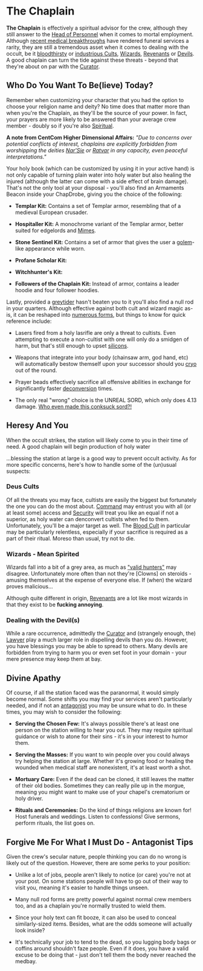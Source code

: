 The Chaplain
===

**The Chaplain** is effectively a spiritual advisor for the crew, although they still answer to the [Head of Personnel]() when it comes to mortal employment. Although [recent medical breakthroughs]() have rendered funeral services a rarity, they are still a tremendous asset when it comes to dealing with the occult, be it [bloodthirsty]() or [industrious Cults](), [Wizards](), [Revenants]() or [Devils](). A good chaplain can turn the tide against these threats - beyond that they're about on par with the [Curator]().

## Who Do You Want To Be(lieve) Today?
Remember when customizing your character that you had the option to choose your religion name and deity? No time does that matter more than when you're the Chaplain, as they'll be the source of your power. In fact, your prayers are more likely to be answered than your average crew member - doubly so if you're also [Spiritual]().

**A note from CentCom Higher Dimensional Affairs:** _"Due to concerns over potential conflicts of interest, chaplains are explicitly forbidden from worshipping the deities [Nar'Sie]() or [Ratvar]() in any capacity, even peaceful interpretations."_

Your holy book (which can be customized by using it in your active hand) is not only capable of turning plain water into holy water but also healing the injured (although the latter can come with a side effect of brain damage). That's not the only tool at your disposal - you'll also find an Armaments Beacon inside your ChapDrobe, giving you the choice of the following:

- **Templar Kit:** Contains a set of Templar armor, resembling that of a medieval European crusader.

- **Hospitaller Kit:** A monochrome variant of the Templar armor, better suited for edgelords and [Mimes]().

- **Stone Sentinel Kit:** Contains a set of armor that gives the user a [golem]()-like appearance while worn.

- **Profane Scholar Kit:**

- **Witchhunter's Kit:**

- **Followers of the Chaplain Kit:** Instead of armor, contains a leader hoodie and four follower hoodies.

Lastly, provided a [greytider]() hasn't beaten you to it you'll also find a null rod in your quarters. Although effective against both cult and wizard magic as-is, it can be reshaped into [numerous forms](), but things to know for quick reference include:

- Lasers fired from a holy lasrifle are only a threat to cultists. Even attempting to execute a non-cultist with one will only do a smidgen of harm, but that's still enough to upset [silicons]().

- Weapons that integrate into your body (chainsaw arm, god hand, etc) will automatically bestow themself upon your successor should you [cryo]() out of the round.

- Prayer beads effectively sacrifice all offensive abilities in exchange for significantly faster [deconversion]() times.

- The only real "wrong" choice is the UNREAL SORD, which only does 4.13 damage. [Who even made this conksuck sord?!]()

## Heresy And You
When the occult strikes, the station will likely come to you in their time of need. A good chaplain will begin production of holy water

...blessing the station at large is a good way to prevent occult activity. As for more specific concerns, here's how to handle some of the (un)usual suspects:

### Deus Cults
Of all the threats you may face, cultists are easily the biggest but fortunately the one you can do the most about. [Command]() may entrust you with all (or at least some) access and [Security]() will treat you like an equal if not a superior, as holy water can denconvert cultists when fed to them. Unfortunately, you'll be a major target as well. The [Blood Cult]() in particular may be particularly relentless, especially if your sacrifice is required as a part of their ritual. Moreso than usual, try not to die.

### Wizards - Mean Spirited
Wizards fall into a bit of a grey area, as much as ["valid hunters"]() may disagree. Unfortunately more often than not they're [Clowns] on steroids - amusing themselves at the expense of everyone else. If (when) the wizard proves malicious...

Although quite different in origin, [Revenants]() are a lot like most wizards in that they exist to be **fucking annoying**.

### Dealing with the Devil(s)
While a rare occurrence, admittedly the [Curator]() and (strangely enough, the) [Lawyer]() play a much larger role in dispelling devils than you do. However, you have blessings you may be able to spread to others. Many devils are forbidden from trying to harm you or even set foot in your domain - your mere presence may keep them at bay.

## Divine Apathy
Of course, if all the station faced was the paranormal, it would simply become normal. Some shifts you may find your services aren't particularly needed, and if not an [antagonist]() you may be unsure what to do. In these times, you may wish to consider the following:

- **Serving the Chosen Few:** It's always possible there's at least one person on the station willing to hear you out. They may require spiritual guidance or wish to atone for their sins - it's in your interest to humor them.

- **Serving the Masses:** If you want to win people over you could always try helping the station at large. Whether it's growing food or healing the wounded when medical staff are nonexistent, it's at least worth a shot.

- **Mortuary Care:** Even if the dead can be cloned, it still leaves the matter of their old bodies. Sometimes they can really pile up in the morgue, meaning you might want to make use of your chapel's crematorium or holy driver.

- **Rituals and Ceremonies:** Do the kind of things religions are known for! Host funerals and weddings. Listen to confessions! Give sermons, perform rituals, the list goes on.

## Forgive Me For What I Must Do - Antagonist Tips
Given the crew's secular nature, people thinking you can do no wrong is likely out of the question. However, there are some perks to your position:

- Unlike a lot of jobs, people aren't likely to notice (or care) you're not at your post. On some stations people will have to go out of their way to visit you, meaning it's easier to handle things unseen. 

- Many null rod forms are pretty powerful against normal crew members too, and as a chaplain you're normally trusted to wield them.

- Since your holy text can fit booze, it can also be used to conceal similarly-sized items. Besides, what are the odds someone will actually look inside?

- It's technically your job to tend to the dead, so you lugging body bags or coffins around shouldn't faze people. Even if it does, you have a valid excuse to be doing that - just don't tell them the body never reached the medbay.

